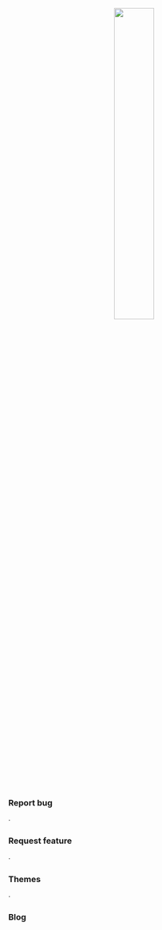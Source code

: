 <p align="center">
  <img src="https://i.ibb.co/ngxGy67/fallups.png" style="width: 40%">
</p>

<p align="center">
  <h3 href="https://github.com/twbs/bootstrap/issues/new?template=bug_report.md">Report bug</h3>
  ·
  <h3 href="https://github.com/twbs/bootstrap/issues/new?template=feature_request.md">Request feature</h3>
  ·
  <h3 href="https://themes.getbootstrap.com/">Themes</h3>
  ·
  <h3 href="https://blog.getbootstrap.com/">Blog</h3>
</p>
